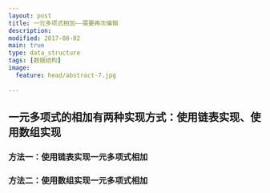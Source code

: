```yaml
---
layout: post
title: 一元多项式相加——需要再次编辑
description: 
modified: 2017-08-02
main: true
type: data_structure
tags: [数据结构]
image:
  feature: head/abstract-7.jpg
  
---
```


## 一元多项式的相加有两种实现方式：使用链表实现、使用数组实现


### 方法一：使用链表实现一元多项式相加


### 方法二：使用数组实现一元多项式相加